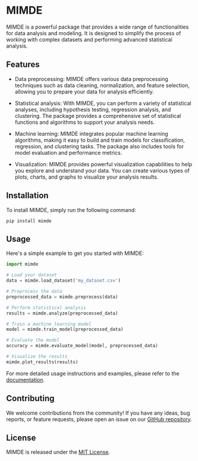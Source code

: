 # MIMDE

MIMDE is a powerful package that provides a wide range of functionalities for data analysis and modeling. It is designed to simplify the process of working with complex datasets and performing advanced statistical analysis.

## Features

- Data preprocessing: MIMDE offers various data preprocessing techniques such as data cleaning, normalization, and feature selection, allowing you to prepare your data for analysis efficiently.

- Statistical analysis: With MIMDE, you can perform a variety of statistical analyses, including hypothesis testing, regression analysis, and clustering. The package provides a comprehensive set of statistical functions and algorithms to support your analysis needs.

- Machine learning: MIMDE integrates popular machine learning algorithms, making it easy to build and train models for classification, regression, and clustering tasks. The package also includes tools for model evaluation and performance metrics.

- Visualization: MIMDE provides powerful visualization capabilities to help you explore and understand your data. You can create various types of plots, charts, and graphs to visualize your analysis results.

## Installation

To install MIMDE, simply run the following command:

```
pip install mimde
```

## Usage

Here's a simple example to get you started with MIMDE:

```python
import mimde

# Load your dataset
data = mimde.load_dataset('my_dataset.csv')

# Preprocess the data
preprocessed_data = mimde.preprocess(data)

# Perform statistical analysis
results = mimde.analyze(preprocessed_data)

# Train a machine learning model
model = mimde.train_model(preprocessed_data)

# Evaluate the model
accuracy = mimde.evaluate_model(model, preprocessed_data)

# Visualize the results
mimde.plot_results(results)
```

For more detailed usage instructions and examples, please refer to the [documentation](https://mimde-docs.com).

## Contributing

We welcome contributions from the community! If you have any ideas, bug reports, or feature requests, please open an issue on our [GitHub repository](https://github.com/mimde).

## License

MIMDE is released under the [MIT License](https://opensource.org/licenses/MIT).
